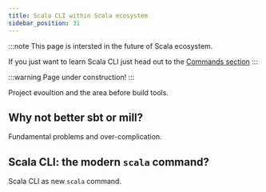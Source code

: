 ```yaml
---
title: Scala CLI within Scala ecosystem
sidebar_position: 31
---
```


:::note
This page is intersted in the future of Scala ecosystem.

If you just want to learn Scala CLI just head out to the [Commands section](./commands/input.md)
:::

:::warning
Page under construction!
:::

Project evoultion and the area before build tools.

## Why not better sbt or mill?

Fundamental problems and over-complication.

## Scala CLI: the modern `scala` command?

Scala CLI as new `scala` command.



